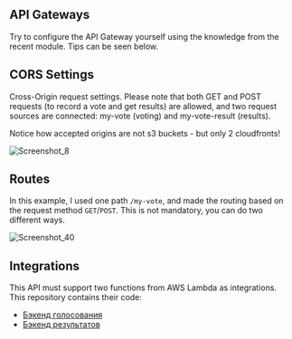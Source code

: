 ## API Gateways

Try to configure the API Gateway yourself using the knowledge from the recent module. Tips can be seen below.

## CORS Settings
Cross-Origin request settings. Please note that both GET and POST requests (to record a vote and get results) are allowed, and two request sources are connected: my-vote (voting) and my-vote-result (results).

Notice how accepted origins are not s3 buckets - but only 2 cloudfronts!

![Screenshot_8](https://user-images.githubusercontent.com/4441068/213271979-4f02d074-434b-4dc0-ab67-d68e54af215c.png)


## Routes

In this example, I used one path `/my-vote`, and made the routing based on the request method `GET`/`POST`. This is not mandatory, you can do two different ways.


![Screenshot_40](https://user-images.githubusercontent.com/4441068/213276723-545166c8-a51d-4d75-9769-cb590d7c8477.png)


## Integrations

This API must support two functions from AWS Lambda as integrations. This repository contains their code:

* [Бэкенд голосования](../voting-backend)
* [Бэкенд результатов](../result-backend)
